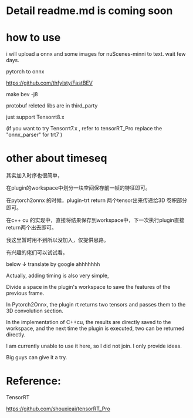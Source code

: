 
# Detail readme.md is coming soon 

# how to use

i will upload a onnx and some images for nuScenes-minni to text. wait few days.

pytorch to onnx

https://github.com/thfylsty/FastBEV
 
make bev -j8


protobuf releted libs are in third_party

just support Tensorrt8.x

(if you want to try Tensorrt7.x , refer to tensorRT_Pro replace the "onnx_parser" for trt7 )


# other  about timeseq

其实加入时序也很简单，

在plugin的workspace中划分一块空间保存前一帧的特征即可。

在pytorch2onnx 的时候，plugin-trt return 两个tensor出来传递给3D 卷积部分即可。

在c++  cu 的实现中，直接将结果保存到workspace中，下一次执行plugin直接return两个出去即可。

我这里暂时用不到所以没加入，仅提供思路。

有兴趣的佬们可以试试看。


below ↓ translate by google ahhhhhhh

Actually, adding timing is also very simple,

Divide a space in the plugin's workspace to save the features of the previous frame.

In Pytorch2Onnx, the plugin rt returns two tensors and passes them to the 3D convolution section.

In the implementation of C++cu, the results are directly saved to the workspace, and the next time the plugin is executed, two can be returned directly.

I am currently unable to use it here, so I did not join. I only provide ideas.

Big guys can give it a try.

# Reference:

TensorRT

https://github.com/shouxieai/tensorRT_Pro